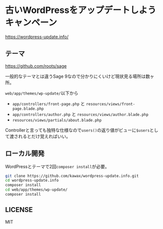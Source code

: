 # 古いWordPressをアップデートしようキャンペーン

https://wordpress-update.info/

## テーマ
https://github.com/roots/sage

一般的なテーマとは違うSage 9なので分かりにくいけど現状見る場所は数ヶ所。

`web/app/themes/wp-update/`以下から
- `app/controllers/front-page.php` と `resources/views/front-page.blade.php`
- `app/controllers/author.php` と `resources/views/author.blade.php`
- `resources/views/partials/about.blade.php`

Controllerと言っても独特な仕様なので`users()`の返り値がビューに`$users`として渡されるとだけ覚えればいい。

## ローカル開発
WordPressとテーマで2回`composer install`が必要。

```bash
git clone https://github.com/kawax/wordpress-update.info.git
cd wordpress-update.info
composer install
cd web/app/themes/wp-update/
composer install
```

## LICENSE
MIT
